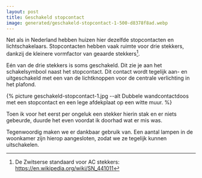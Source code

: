 ```yaml
---
layout: post
title: Geschakeld stopcontact
image: generated/geschakeld-stopcontact-1-500-d8378f8ad.webp
---
```


Net als in Nederland hebben huizen hier dezelfde stopcontacten en lichtschakelaars. Stopcontacten hebben vaak ruimte voor drie stekkers, dankzij de kleinere vormfactor van geaarde stekkers[^1].

Eén van de drie stekkers is soms geschakeld. Dit zie je aan het schakelsymbool naast het stopcontact. Dit contact wordt tegelijk aan- en uitgeschakeld met een van de lichtknoppen voor de centrale verlichting in het plafond.

{% picture geschakeld-stopcontact-1.jpg --alt Dubbele wandcontactdoos met een stopcontact en een lege afdekplaat op een witte muur. %}

Toen ik voor het eerst per ongeluk een stekker hierin stak en er niets gebeurde, duurde het even voordat ik doorhad wat er mis was.

Tegenwoordig maken we er dankbaar gebruik van. Een aantal lampen in de woonkamer zijn hierop aangesloten, zodat we ze tegelijk kunnen uitschakelen.

[^1]: De Zwitserse standaard voor AC stekkers: <https://en.wikipedia.org/wiki/SN_441011>
